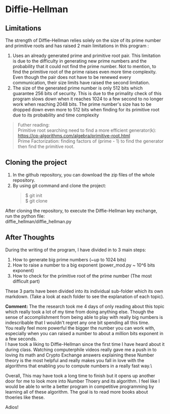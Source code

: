 # Diffie-Hellman
## Limitations
The strength of Diffie-Hellman relies solely on the size of its prime number and primitive roots and has raised 2 main limitations in this program :
1. Uses an already generated prime and primitive root pair. This limitation is due to the difficulty in generating new prime numbers and the probability that it could not find the prime number. Not to mention, to find the primitive root of the prime raises even more time complexity. 
Even though the pair does not have to be renewed every communication, their size limits have raised the second limitation.
2. The size of the generated prime number is only 512 bits which guarantee 256 bits of security. This is due to the primality check of this program slows down when it reaches 1024 to a few second to no longer work when reaching 2048 bits. The prime number's size has to be dropped down even more to 512 bits when finding for its primitive root due to its probability and time complexity
> Futher reading: \
> Primitive root searching need to find a more efficient generator(k): \
> https://cp-algorithms.com/algebra/primitive-root.html \
> Prime Factorization: finding factors of (prime - 1) to find the generator then find the primitive root.

## Cloning the project
1. In the github repository, you can download the zip files of the whole repository.
2. By using git command and clone the project:
    > $ git init \
    > $ git clone 

After cloning the repository, to execute the Diffie-Hellman key exchange, run the python file:\
diffie_hellman/diffie_hellman.py

## After Thoughts
During the writing of the program, I have divided in to 3 main steps:
1. How to generate big prime numbers (~up to 1024 bits)
2. How to raise a number to a big exponent (power_mod.py ~ 10^6 bits exponent)
3. How to check for the primitive root of the prime number (The most difficult part)

These 3 parts have been divided into its individual sub-folder which its own markdown. (Take a look at each folder to see the explanation of each topic).

__Comment:__
The the research took me 4 days of only reading about this topic which really took a lot of my time from doing anything else. Though the sense of accomplishment from being able to play with really big numbers is indescribable that I wouldn't regret any one bit spending all this time. \
You really feel more powerful the bigger the number you can work with, especially when you can raised a number to about a million bits exponent in a few seconds.\
I have took a liking to Diffie-Hellman since the first time I have heard about it during class. Watching computerphile videos really gave me a push in to loving its math and Crypto Exchange answers explaining these Number theory is the most helpful and really makes you fall in love with the algorithms that enabling you to compute numbers in a really fast way.\

Overall, This may have took a long time to finish but it opens up another door for me to look more into Number Thoery and its algorithm. I feel like I would be able to write a better program in competitive programming by learning all of these algorithm. The goal is to read more books about thoeries like these.

Adios!